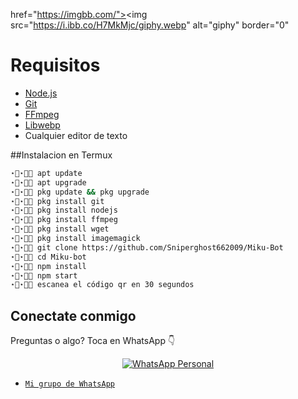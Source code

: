 

href="https://imgbb.com/"><img src="https://i.ibb.co/H7MkMjc/giphy.webp" alt="giphy" border="0" 

# Requisitos
* [Node.js](https://nodejs.org/en/)
* [Git](https://git-scm.com/downloads)
* [FFmpeg](https://github.com/BtbN/FFmpeg-Builds/releases/download/autobuild-2020-12-08-13-03/ffmpeg-n4.3.1-26-gca55240b8c-win64-gpl-4.3.zip)
* [Libwebp](https://developers.google.com/speed/webp/download)
* Cualquier editor de texto 

##Instalacion en Termux 
```bash
⋆⃟⋆⃟🦈 apt update
⋆⃟⋆⃟🦈 apt upgrade
⋆⃟⋆⃟🦈 pkg update && pkg upgrade
⋆⃟⋆⃟🦈 pkg install git 
⋆⃟⋆⃟🦈 pkg install nodejs
⋆⃟⋆⃟🦈 pkg install ffmpeg 
⋆⃟⋆⃟🦈 pkg install wget
⋆⃟⋆⃟🦈 pkg install imagemagick 
⋆⃟⋆⃟🦈 git clone https://github.com/Sniperghost662009/Miku-Bot
⋆⃟⋆⃟🦈 cd Miku-bot
⋆⃟⋆⃟🦈 npm install
⋆⃟⋆⃟🦈 npm start
⋆⃟⋆⃟🦈 escanea el código qr en 30 segundos
```

## Conectate conmigo
Preguntas o algo?
Toca en WhatsApp 👇
<p align="center">
 <a href="wa.me/524922108173"><img alt="WhatsApp Personal" src="https://img.shields.io/badge/WhatsApp-25D366?style=for-the-badge&logo=whatsapp&logoColor=black"/></a>
</p>

* [`Mi grupo de WhatsApp`](https://chat.whatsapp.com/FVIYOp8HY8d2e4AwWG7Qr1)
